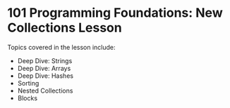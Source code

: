 # 101 Programming Foundations: New Collections Lesson

Topics covered in the lesson include:
* Deep Dive: Strings 
* Deep Dive: Arrays
* Deep Dive: Hashes
* Sorting
* Nested Collections
* Blocks
